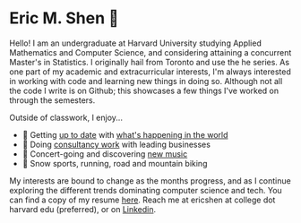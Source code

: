 # Eric M. Shen 🎿

Hello! I am an undergraduate at Harvard University studying Applied Mathematics and Computer Science, and considering attaining a concurrent Master's in Statistics. I originally hail from Toronto and use the he series. As one part of my academic and extracurricular interests, I'm always interested in working with code and learning new things in doing so. Although not all the code I write is on Github; this showcases a few things I've worked on through the semesters.

Outside of classwork, I enjoy...
- 📰 Getting [up to date](https://news.ycombinator.com/) with [what's happening in the world](https://ground.news/)
- 🤝 Doing [consultancy work](https://www.harvardconsulting.org/) with leading businesses
- 🎹 Concert-going and discovering [new music](https://open.spotify.com/user/mcjmy0h6k1c0g8pfmselhlbfs?si=38eb74cdf2784593)
- 🏃 Snow sports, running, road and mountain biking

My interests are bound to change as the months progress, and as I continue exploring the different trends dominating computer science and tech. You can find a copy of my resume [here](https://drive.google.com/file/d/1_qJt9KLLcvdHyPQk9LVING2l4dvGKByV/view?usp=sharing). Reach me at ericshen at college dot harvard edu (preferred), or on [Linkedin](https://www.linkedin.com/in/eric-shen/).

<!-- 
**ericmshen/ericmshen** is a ✨ _special_ ✨ repository because its `README.md` (this file) appears on your GitHub profile.

Here are some ideas to get you started:

- 🔭 I’m currently working on ...
- 🌱 I’m currently learning ...
- 👯 I’m looking to collaborate on ...
- 🤔 I’m looking for help with ...
- 💬 Ask me about ...
- 📫 How to reach me: ...
- 😄 Pronouns: ...
- ⚡ Fun fact: ...
-->
